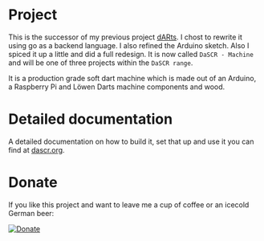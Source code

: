 # Project
This is the successor of my previous project [dARts](https://github.com/patrickhener/dARts). I chost to rewrite it using go as a backend language. I also refined the Arduino sketch. Also I spiced it up a little and did a full redesign. It is now called `DaSCR - Machine` and will be one of three projects within the `DaSCR range`.

It is a production grade soft dart machine which is made out of an Arduino, a Raspberry Pi and Löwen Darts machine components and wood.

# Detailed documentation
A detailed documentation on how to build it, set that up and use it you can find at [dascr.org](https://dascr.org).

# Donate
If you like this project and want to leave me a cup of coffee or an icecold German beer:

[![Donate](https://img.shields.io/badge/Donate-PayPal-green.svg)](https://www.paypal.com/donate/?hosted_button_id=W2KPLBLTVYK3A)


